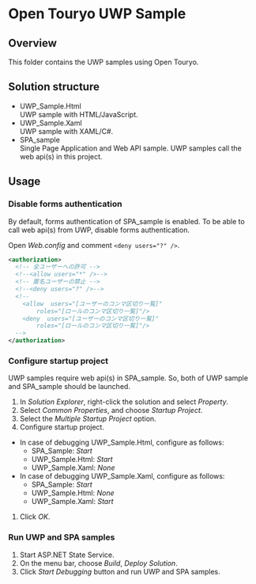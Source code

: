 # Open Touryo UWP Sample
## Overview
This folder contains the UWP samples using Open Touryo.

## Solution structure
- UWP_Sample.Html  
UWP sample with HTML/JavaScript.
- UWP_Sample.Xaml  
UWP sample with XAML/C#.
- SPA_sample  
Single Page Application and Web API sample. UWP samples call the web api(s) in this project.

## Usage
### Disable forms authentication
By default, forms authentication of SPA_sample is enabled. To be able to call web api(s) from UWP, disable forms authentication.

Open *Web.config* and comment `<deny users="?" />`.

```xml
<authorization>
  <!-- 全ユーザーへの許可 -->
  <!--<allow users="*" />-->
  <!-- 匿名ユーザーの禁止 -->
  <!--<deny users="?" />-->
  <!--  
    <allow  users="[ユーザーのコンマ区切り一覧]"
        roles="[ロールのコンマ区切り一覧]"/>
    <deny  users="[ユーザーのコンマ区切り一覧]"
        roles="[ロールのコンマ区切り一覧]"/>
  -->
</authorization>
```

### Configure startup project
UWP samples require web api(s) in SPA_sample. So, both of UWP sample and SPA_sample should be launched.

1. In *Solution Explorer*, right-click the solution and select *Property*.
1. Select *Common Properties*, and choose *Startup Project*.
1. Select the *Multiple Startup Project* option.
1. Configure startup project.
  - In case of debugging UWP_Sample.Html, configure as follows:
    - SPA_Sample: *Start*
    - UWP_Sample.Html: *Start*
    - UWP_Sample.Xaml: *None*
  - In case of debugging UWP_Sample.Xaml, configure as follows:
    - SPA_Sample: *Start*
    - UWP_Sample.Html: *None*
    - UWP_Sample.Xaml: *Start*
1. Click *OK*.

### Run UWP and SPA samples
1. Start ASP.NET State Service.
1. On the menu bar, choose *Build*, *Deploy Solution*.
1. Click *Start Debugging* button and run UWP and SPA samples.
